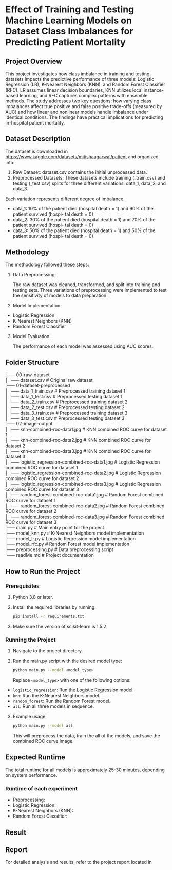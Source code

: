 # Effect of Training and Testing Machine Learning Models on Dataset Class Imbalances for Predicting Patient Mortality

## Project Overview

This project investigates how class imbalance in training and testing datasets impacts the predictive performance of three models: Logistic Regression (LR), K-Nearest Neighbors (KNN), and Random Forest Classifier (RFC). LR assumes linear decision boundaries, KNN utilizes local instance-based learning, and RFC captures complex patterns with ensemble methods. The study addresses two key questions: how varying class imbalances affect true positive and false positive trade-offs (measured by AUC) and how linear and nonlinear models handle imbalance under identical conditions. The findings have practical implications for predicting in-hospital patient mortality.

## Dataset Description

The dataset is downloaded in https://www.kaggle.com/datasets/mitishaagarwal/patient and organized into:

1. Raw Dataset:
   dataset.csv contains the initial unprocessed data.
2. Preprocessed Datasets:
   These datasets include training (\_train.csv) and testing (\_test.csv) splits for three different variations: data_1, data_2, and data_3.

Each variation represents different degree of imbalance.

- data_1: 10% of the patient died
  (hospital death = 1) and 90% of the patient survived (hospi-
  tal death = 0)
- data_2: 30% of the patient died
  (hospital death = 1) and 70% of the patient survived (hospi-
  tal death = 0)
- data_3: 50% of the patient died
  (hospital death = 1) and 50% of the patient survived (hospi-
  tal death = 0)

## Methodology

The methodology followed these steps:

1. Data Preprocessing:

   The raw dataset was cleaned, transformed, and split into training and testing sets.
   Three variations of preprocessing were implemented to test the sensitivity of models to data preparation.

2. Model Implementation:

- Logistic Regression
- K-Nearest Neighbors (KNN)
- Random Forest Classifier

3. Model Evaluation:

   The performance of each model was assessed using AUC scores.

## Folder Structure

├── 00-raw-dataset<br>
│ └── dataset.csv # Original raw dataset<br>
├── 01-dataset-preprocessed<br>
│ ├── data_1_train.csv # Preprocessed training dataset 1<br>
│ ├── data_1_test.csv # Preprocessed testing dataset 1<br>
│ ├── data_2_train.csv # Preprocessed training dataset 2<br>
│ ├── data_2_test.csv # Preprocessed testing dataset 2<br>
│ ├── data_3_train.csv # Preprocessed training dataset 3<br>
│ └── data_3_test.csv # Preprocessed testing dataset 3<br>
├── 02-image-output<br>
│ ├── knn-combined-roc-data1.jpg # KNN combined ROC curve for dataset 1<br>
│ ├── knn-combined-roc-data2.jpg # KNN combined ROC curve for dataset 2<br>
│ ├── knn-combined-roc-data3.jpg # KNN combined ROC curve for dataset 3<br>
│ ├── logistic_regression-combined-roc-data1.jpg # Logistic Regression combined ROC curve for dataset 1<br>
│ ├── logistic_regression-combined-roc-data2.jpg # Logistic Regression combined ROC curve for dataset 2<br>
│ ├── logistic_regression-combined-roc-data3.jpg # Logistic Regression combined ROC curve for dataset 3<br>
│ ├── random_forest-combined-roc-data1.jpg # Random Forest combined ROC curve for dataset 1<br>
│ ├── random_forest-combined-roc-data2.jpg # Random Forest combined ROC curve for dataset 2<br>
│ └── random_forest-combined-roc-data3.jpg # Random Forest combined ROC curve for dataset 3<br>
├── main.py # Main entry point for the project<br>
├── model_knn.py # K-Nearest Neighbors model implementation<br>
├── model_lr.py # Logistic Regression model implementation<br>
├── model_rfc.py # Random Forest model implementation<br>
├── preprocessing.py # Data preprocessing script<br>
└── readMe.md # Project documentation<br>

## How to Run the Project

### Prerequisites

1. Python 3.8 or later.
2. Install the required libraries by running:

   ```bash
   pip install -r requirements.txt
   ```

3. Make sure the version of scikit-learn is 1.5.2

### Running the Project

1. Navigate to the project directory.

2. Run the main.py script with the desired model type:
   ```bash
   python main.py --model <model_type>
   ```
   Replace `<model_type>` with one of the following options:

- `logistic_regression`: Run the Logistic Regression model.
- `knn`: Run the K-Nearest Neighbors model.
- `random_forest`: Run the Random Forest model.
- `all`: Run all three models in sequence.

3. Example usage:
   ```bash
   python main.py --model all
   ```
   This will preprocess the data, train the all of the models, and save the combined ROC curve image.

## Expected Runtime

The total runtime for all models is approximately 25-30 minutes, depending on system performance.

### Runtime of each experiment

- Preprocessing:
- Logistic Regression:
- K-Nearest Neighbors (KNN):
- Random Forest Classifier:

## Result

## Report

For detailed analysis and results, refer to the project report located in
